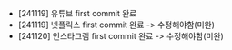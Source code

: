 - [241119]  유튜브 first commit 완료
- [241119]  넷플릭스 first commit 완료 -> 수정해야함(미완)
- [241120]  인스타그램 first commit 완료  -> 수정해야함(미완)
